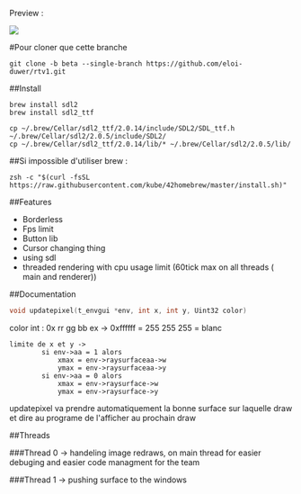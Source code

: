 Preview :


![](https://puu.sh/u78ji/7d009c8f25.png)


#Pour cloner que cette branche

```Shell
git clone -b beta --single-branch https://github.com/eloi-duwer/rtv1.git
```



##Install
```Shell
brew install sdl2
brew install sdl2_ttf

cp ~/.brew/Cellar/sdl2_ttf/2.0.14/include/SDL2/SDL_ttf.h ~/.brew/Cellar/sdl2/2.0.5/include/SDL2/
cp ~/.brew/Cellar/sdl2_ttf/2.0.14/lib/* ~/.brew/Cellar/sdl2/2.0.5/lib/

```

##Si impossible d'utiliser brew :

```Shell
zsh -c "$(curl -fsSL https://raw.githubusercontent.com/kube/42homebrew/master/install.sh)"
```



##Features

* Borderless
* Fps limit
* Button lib
* Cursor changing thing
* using sdl
* threaded rendering with cpu usage limit (60tick max on all threads ( main and renderer))


##Documentation

```C
void updatepixel(t_envgui *env, int x, int y, Uint32 color)
```


color int : 0x rr gg bb 
ex -> 0xffffff = 255 255 255 = blanc 


```
limite de x et y ->
		si env->aa = 1 alors
			xmax = env->raysurfaceaa->w
			ymax = env->raysurfaceaa->y 
		si env->aa = 0 alors
			xmax = env->raysurface->w
			ymax = env->raysurface->y 
```

updatepixel va prendre automatiquement la bonne surface sur laquelle draw et dire au programe de l'afficher au prochain draw




##Threads

###Thread 0 -> handeling image redraws, on main thread for easier debuging and easier code managment for the team


###Thread 1 -> pushing surface to the windows